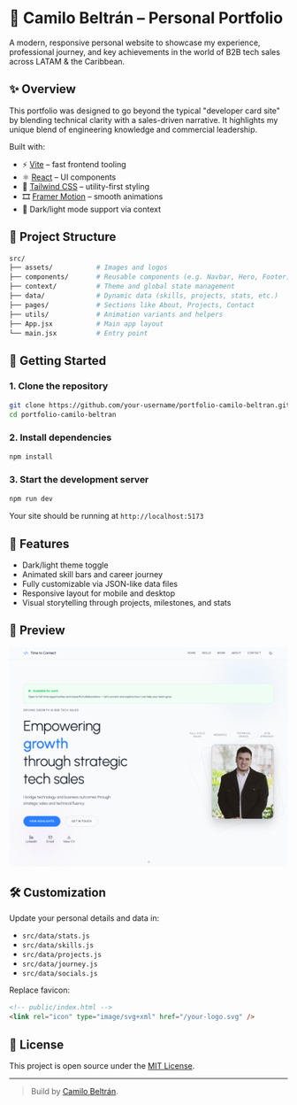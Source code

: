 # 💼 Camilo Beltrán – Personal Portfolio

A modern, responsive personal website to showcase my experience, professional journey, and key achievements in the world of B2B tech sales across LATAM & the Caribbean.

## ✨ Overview

This portfolio was designed to go beyond the typical "developer card site" by blending technical clarity with a sales-driven narrative. It highlights my unique blend of engineering knowledge and commercial leadership.

Built with:

- ⚡️ [Vite](https://vitejs.dev/) – fast frontend tooling
- ⚛️ [React](https://reactjs.org/) – UI components
- 🎨 [Tailwind CSS](https://tailwindcss.com/) – utility-first styling
- 🎞️ [Framer Motion](https://www.framer.com/motion/) – smooth animations
- 🌙 Dark/light mode support via context

## 📁 Project Structure

```bash
src/
├── assets/           # Images and logos
├── components/       # Reusable components (e.g. Navbar, Hero, Footer)
├── context/          # Theme and global state management
├── data/             # Dynamic data (skills, projects, stats, etc.)
├── pages/            # Sections like About, Projects, Contact
├── utils/            # Animation variants and helpers
├── App.jsx           # Main app layout
└── main.jsx          # Entry point
```

## 🚀 Getting Started

### 1. Clone the repository

```bash
git clone https://github.com/your-username/portfolio-camilo-beltran.git
cd portfolio-camilo-beltran
```

### 2. Install dependencies

```bash
npm install
```

### 3. Start the development server

```bash
npm run dev
```

Your site should be running at `http://localhost:5173`

## 🧩 Features

- Dark/light theme toggle
- Animated skill bars and career journey
- Fully customizable via JSON-like data files
- Responsive layout for mobile and desktop
- Visual storytelling through projects, milestones, and stats

## 📸 Preview

![Portfolio Screenshot](./src/assets/preview.png)

## 🛠️ Customization

Update your personal details and data in:

- `src/data/stats.js`
- `src/data/skills.js`
- `src/data/projects.js`
- `src/data/journey.js`
- `src/data/socials.js`

Replace favicon:

```html
<!-- public/index.html -->
<link rel="icon" type="image/svg+xml" href="/your-logo.svg" />
```

## 📄 License

This project is open source under the [MIT License](LICENSE).

---

> Build by [Camilo Beltrán](https://www.linkedin.com/in/camilo-beltran-jimenez/).
